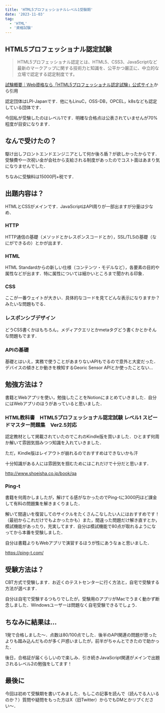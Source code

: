 ```yaml
---
title: 'HTML5プロフェッショナルレベル1受験期'
date: '2023-11-03'
tag:
  - 'HTML'
  - '資格試験'
---
```


## HTML5プロフェッショナル認定試験

> HTML5プロフェッショナル認定とは、HTML5、CSS3、JavaScriptなど最新のマークアップに関する技術力と知識を、公平かつ厳正に、中立的な立場で認定する認定制度です。

[試験概要｜Web資格なら「HTML5プロフェッショナル認定試験」公式サイト](https://html5exam.jp/outline/)から引用

認定団体はLPI-Japanです．他にもLinuC，OSS-DB，OPCEL，k8sなども認定している団体です．

今回私が受験したのはレベル1です．明確な合格点は公表されていませんが70%程度が目安になります．

## なんで受けたの？

駆け出しフロントエンドエンジニアとして何か後ろ盾？が欲しかったからです．受験費や一次祝い金が会社から支給される制度があったのでコスト面はあまり気になりませんでした．

ちなみに受験料は15000円+税です．

## 出題内容は？

HTMLとCSSがメインです．JavaScriptはAPI周りが一部出ますが分量は少なめ．

### HTTP

HTTP通信の基礎（メソッドとかレスポンスコードとか），SSL/TLSの基礎（なにができるの）とかが出ます．

### HTML

HTML Standardからの新しい仕様（コンテンツ・モデルなど），各要素の目的や属性などが出ます．特に属性については細かいところまで聞かれる印象．

### CSS

ここが一番ウェイトが大きい．具体的なコードを見てどんな表示になりますか？みたいな問題もでる．

### レスポンシブデザイン

どうCSS書くかはもちろん，メディアクエリとかmetaタグどう書くかとかそんな問題もでます．

### APIの基礎

基礎とはいえ，実務で使うことがあまりないAPIもでるので意外と大変だった．デバイスの傾きとか動きを検知するGeoric Sensor APIとか使ったことない...

## 勉強方法は？

書籍とWebアプリを使い，勉強したことをNotionにまとめていきました．自分にはWebアプリのほうがあっていると思いました．

### HTML教科書　HTML5プロフェッショナル認定試験 レベル1 スピードマスター問題集　Ver2.5対応

認定教材として掲載されていたのでこれのKindle版を買いました．ひとまず何周か解いて雰囲気掴みつつ知識を入れていきました．

ただ，Kindle版はレイアウトが崩れるのでおすすめはできないかも汗

十分知識がある人には雰囲気を掴むためにはこれだけで十分だと思います．

http://www.shoeisha.co.jp/book/qa

### Ping-t

書籍を何周かしましたが，解けてる感がなかったのでPing-tに3000円ほど課金して有料の問題集を解きまくりました．

解いて間違いを復習してのサイクルをたくさんこなしたい人にはおすすめです！（最初からこれだけでもよかったかも）また，間違った問題だけ解き直すとか，模試機能があったり，充実してます．自分は模試機能で80点が取れるようになってから本番を受験しました．

自分は書籍よりもWebアプリで演習するほうが性にあうなぁと思いました．

https://ping-t.com/

## 受験方法は？

CBT方式で受験します．お近くのテストセンターに行く方法と，自宅で受験する方法が選べます．

自分は自宅で受験するつもりでしたが，受験用のアプリがMacでうまく動かず断念しました．Windowsユーザーは問題なく自宅受験できるでしょう．

## ちなみに結果は...

1発で合格しました〜．点数は80/100点でした．後半のAPI関連の問題が思ったよりも踏み込んだものが多く戸惑いましたが，前半がちゃんとできたので助かった．

後日，合格証が届くらしいので楽しみ．引き続きJavaScript関連がメインで出題されるレベル2の勉強をしてます！

## 最後に

今回は初めて受験期を書いてみました．もしこの記事を読んで（読んでる人いるのか？）質問や疑問をもった方はX（旧Twitter）からでもDMとかリプください〜．
